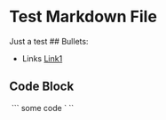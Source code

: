 ​

# Test Markdown File

Just a test
​​## Bullets:

- Links [Link1](​https://example.com​)

## Code Block

​ ``` ​​some code​​ ` ``
